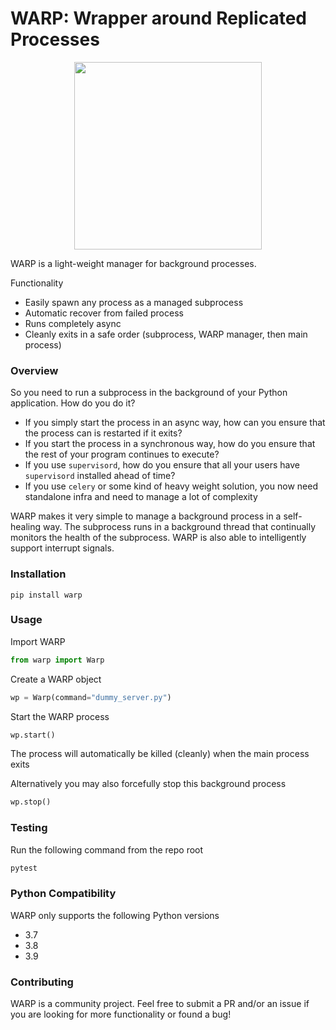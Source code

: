 # WARP: Wrapper around Replicated Processes
<p align="center">
  <img style="width:300px" src="https://i.imgur.com/0oS4Jih.png" />
</p>

WARP is a light-weight manager for background processes.

Functionality
* Easily spawn any process as a managed subprocess
* Automatic recover from failed process
* Runs completely async
* Cleanly exits in a safe order (subprocess, WARP manager, then main process)

### Overview
So you need to run a subprocess in the background of your Python application. How do you do it?
* If you simply start the process in an async way, how can you ensure that the process can is restarted if it exits?
* If you start the process in a synchronous way, how do you ensure that the rest of your program continues to execute?
* If you use `supervisord`, how do you ensure that all your users have `supervisord` installed ahead of time?
* If you use `celery` or some kind of heavy weight solution, you now need standalone infra and need to manage a lot of complexity

WARP makes it very simple to manage a background process in a self-healing way. The subprocess runs in a background
thread that continually monitors the health of the subprocess. WARP is also able to intelligently support interrupt
signals.

### Installation

`pip install warp`

### Usage

Import WARP
```python
from warp import Warp
```

Create a WARP object
```python
wp = Warp(command="dummy_server.py")
```

Start the WARP process

```python
wp.start()
```

The process will automatically be killed (cleanly) when the main process exits

Alternatively you may also forcefully stop this background process

```python
wp.stop()
```

### Testing

Run the following command from the repo root
```bash
pytest
```

### Python Compatibility

WARP only supports the following Python versions
* 3.7
* 3.8
* 3.9

### Contributing

WARP is a community project. Feel free to submit a PR and/or an issue if you are looking for more functionality or found a bug!
